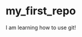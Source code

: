# my_first_repo

I am learning how to use git!

<!-- New modification to read.me to test if this updated on new develop  -->
